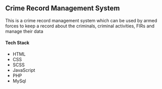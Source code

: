 ## Crime Record Management System

This is a crime record management system which can be used by armed forces to keep a record about the criminals, criminal activities, FIRs and manage their data

#### Tech Stack 

* HTML
* CSS
* SCSS
* JavaScript
* PHP
* MySql
